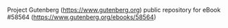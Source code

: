 Project Gutenberg (https://www.gutenberg.org) public repository for
eBook #58564 (https://www.gutenberg.org/ebooks/58564)
